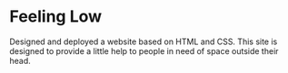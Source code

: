 # Feeling Low
Designed and deployed a website based on HTML and CSS. 
This site is designed to provide a little help to people in need of space outside their head.
